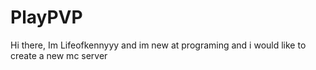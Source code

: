 # PlayPVP

Hi there,
Im Lifeofkennyyy and im new at programing 
and i would like to create a new mc server
